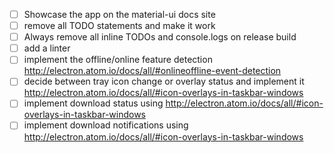 - [ ] Showcase the app on the material-ui docs site
- [ ] remove all TODO statements and make it work
- [ ] Always remove all inline TODOs and console.logs on release build
- [ ] add a linter
- [ ] implement the offline/online feature detection http://electron.atom.io/docs/all/#onlineoffline-event-detection
- [ ] decide between tray icon change or overlay status and implement it http://electron.atom.io/docs/all/#icon-overlays-in-taskbar-windows
- [ ] implement download status using http://electron.atom.io/docs/all/#icon-overlays-in-taskbar-windows
- [ ] implement download notifications using http://electron.atom.io/docs/all/#icon-overlays-in-taskbar-windows
